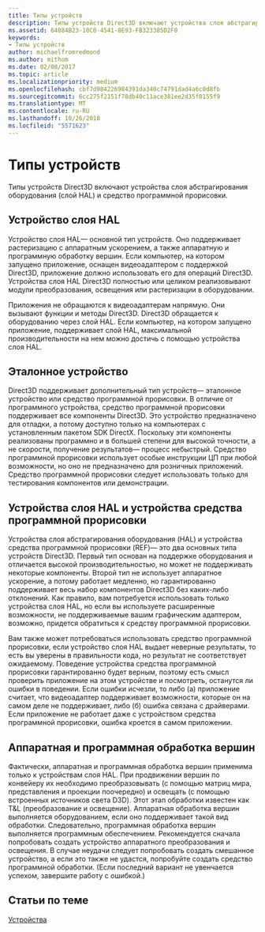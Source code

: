 ```yaml
---
title: Типы устройств
description: Типы устройств Direct3D включают устройства слоя абстрагирования оборудования (слой HAL) и средство программной прорисовки.
ms.assetid: 64084B23-10C0-4541-8E93-FB323385D2F0
keywords:
- Типы устройств
author: michaelfromredmond
ms.author: mithom
ms.date: 02/08/2017
ms.topic: article
ms.localizationpriority: medium
ms.openlocfilehash: cbf7d984226984391da340c74791dad4a6c0d8fb
ms.sourcegitcommit: 6cc275f2151f78db40c11ace381ee2d35f0155f9
ms.translationtype: MT
ms.contentlocale: ru-RU
ms.lasthandoff: 10/26/2018
ms.locfileid: "5571623"
---
```

# <a name="device-types"></a>Типы устройств


Типы устройств Direct3D включают устройства слоя абстрагирования оборудования (слой HAL) и средство программной прорисовки.

## <a name="span-idhaldevicespanspan-idhaldevicespanspan-idhaldevicespanhal-device"></a><span id="HAL_Device"></span><span id="hal_device"></span><span id="HAL_DEVICE"></span>Устройство слоя HAL


Устройство слоя HAL— основной тип устройств. Оно поддерживает растеризацию с аппаратным ускорением, а также аппаратную и программную обработку вершин. Если компьютер, на котором запущено приложение, оснащен видеоадаптером с поддержкой Direct3D, приложение должно использовать его для операций Direct3D. Устройства слоя HAL Direct3D полностью или целиком реализовывают модули преобразования, освещения или растеризации в оборудовании.

Приложения не обращаются к видеоадаптерам напрямую. Они вызывают функции и методы Direct3D. Direct3D обращается к оборудованию через слой HAL. Если компьютер, на котором запущено приложение, поддерживает слой HAL, максимальной производительности на нем можно достичь с помощью устройства слоя HAL.

## <a name="span-idreferencedevicespanspan-idreferencedevicespanspan-idreferencedevicespanreference-device"></a><span id="Reference_Device"></span><span id="reference_device"></span><span id="REFERENCE_DEVICE"></span>Эталонное устройство


Direct3D поддерживает дополнительный тип устройств— эталонное устройство или средство программной прорисовки. В отличие от программного устройства, средство программной прорисовки поддерживает все компоненты Direct3D. Это устройство предназначено для отладки, а потому доступно только на компьютерах с установленным пакетом SDK DirectX. Поскольку эти компоненты реализованы программно и в большей степени для высокой точности, а не скорости, получение результатов— процесс небыстрый. Средство программной прорисовки использует особые инструкции ЦП при любой возможности, но оно не предназначено для розничных приложений. Средство программной прорисовки следует использовать только для тестирования компонентов или демонстрации.

## <a name="span-idhalvsrefspanspan-idhalvsrefspanspan-idhalvsrefspanhal-vs-ref-devices"></a><span id="HAL_vs_REF"></span><span id="hal_vs_ref"></span><span id="HAL_VS_REF"></span>Устройства слоя HAL и устройства средства программной прорисовки


Устройства слоя абстрагирования оборудования (HAL) и устройства средства программной прорисовки (REF)— это два основных типа устройств Direct3D. Первый тип основан на поддержке оборудования и отличается высокой производительностью, но может не поддерживать некоторые компоненты. Второй тип не использует аппаратное ускорение, а потому работает медленно, но гарантированно поддерживает весь набор компонентов Direct3D без каких-либо отклонений. Как правило, вам потребуется использовать только устройства слоя HAL, но если вы используете расширенные возможности, не поддерживаемые вашим графическим адаптером, возможно, придется обратиться к средству программной прорисовки.

Вам также может потребоваться использовать средство программной прорисовки, если устройство слоя HAL выдает неверные результаты, то есть вы уверены в правильности кода, но результат не соответствует ожидаемому. Поведение устройства средства программной прорисовки гарантированно будет верным, поэтому есть смысл проверить приложение на этом устройстве и посмотреть, останутся ли ошибки в поведении. Если ошибки исчезли, то либо (а) приложение считает, что видеоадаптер поддерживает возможности, которые он на самом деле не поддерживает, либо (б) ошибка связана с драйверами. Если приложение не работает даже с устройством средства программной прорисовки, ошибка кроется в самом приложении.

## <a name="span-idhardwarevssoftwarespanspan-idhardwarevssoftwarespanspan-idhardwarevssoftwarespanhardware-vs-software-vertex-processing"></a><span id="Hardware_vs_Software"></span><span id="hardware_vs_software"></span><span id="HARDWARE_VS_SOFTWARE"></span>Аппаратная и программная обработка вершин


Фактически, аппаратная и программная обработка вершин применима только к устройствам слоя HAL. При продвижении вершин по конвейеру их необходимо преобразовывать (с помощью матриц мира, представления и проекции поочередно) и освещать (с помощью встроенных источников света D3D). Этот этап обработки известен как T&L (преобразование и освещение). Аппаратная обработка вершин выполняется оборудованием, если оно поддерживает такой вид обработки. Следовательно, программная обработка вершин выполняется программным обеспечением. Рекомендуется сначала попробовать создать устройство аппаратного преобразования и освещения. В случае неудачи следует попробовать создать смешанное устройство, а если это также не удастся, попробуйте создать средство программной обработки. (Если последний вариант не увенчается успехом, завершите работу с ошибкой.)

## <a name="span-idrelated-topicsspanrelated-topics"></a><span id="related-topics"></span>Статьи по теме


[Устройства](devices.md)

 

 




